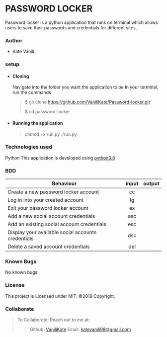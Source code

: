 # PASSWORD LOCKER

Password locker is a python application that runs on terminal which allows users to save their passwords and credentials for different sites.

### Author

- Kate Vanili

### setup

- #### Cloning

  Navigate into the folder you want the application to be
  In your terminal, run the commands

  > $ git clone https://github.com/VaniliKate/Password-locker.git
  >
  > $ cd password-locker

- #### Running the application
  > chmod +x run.py
  > ./run.py

### Technologies used

Python
This application is developed using [python3.8](https://www.python.org)

### BDD

| Behaviour                                          | input | output |
| -------------------------------------------------- | :---: | ------ |
| Create a new password locker account               |  cc   |
| Log in into your created account                   |  lg   |
| Exit your password locker account                  |  ex   |
| Add a new social account credentials               |  asc  |
| Add an existing social account credentials         |  esc  |
| Display your available social accounts credentials |  dsc  |
| Delete a saved account credentials                 |  del  |

### Known Bugs

No known bugs

### License

This project is Licensed under MIT.
©2019 Copyright.

### Collaborate

> To Collaborate, Reach out to me at:
>
> > Github: [VaniliKate](https://github.com/VaniliKate)
> > Email: katevanili98@gmail.com
